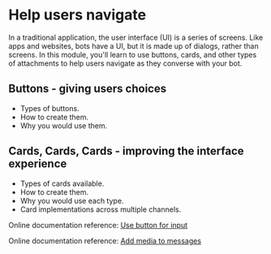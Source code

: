 # Help users navigate
In a traditional application, the user interface (UI) is a series of screens. Like apps and websites, bots have a UI, but it is made up of dialogs, rather than screens. In this module, you'll learn to use buttons, cards, and other types of attachments to help users navigate as they converse with your bot.

## Buttons - giving users choices
* Types of buttons.
* How to create them.
* Why you would use them.

## Cards, Cards, Cards - improving the interface experience
* Types of cards available.
* How to create them.
* Why you would use each type.
* Card implementations across multiple channels.

Online documentation reference: [Use button for input](https://docs.microsoft.com/en-us/azure/bot-service/bot-builder-howto-add-suggested-actions?view=azure-bot-service-4.0&tabs=csharp)

Online documentation reference: [Add media to messages](https://docs.microsoft.com/en-us/azure/bot-service/bot-builder-howto-add-media-attachments?view=azure-bot-service-4.0&tabs=csharp)
